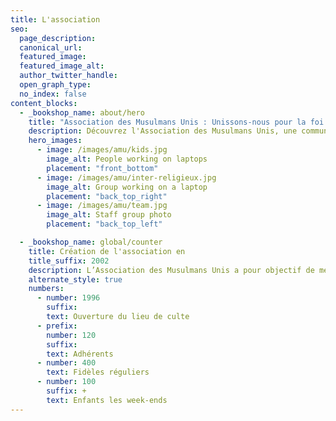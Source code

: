 ```yaml
---
title: L'association
seo:
  page_description:
  canonical_url:
  featured_image:
  featured_image_alt:
  author_twitter_handle:
  open_graph_type:
  no_index: false
content_blocks:
  - _bookshop_name: about/hero
    title: "Association des Musulmans Unis : Unissons-nous pour la foi et la fraternité"
    description: Découvrez l'Association des Musulmans Unis, une communauté d'échanges et d'apprentissage pour tous, où la foi, la solidarité et la citoyenneté se rencontrent et se renforcent.
    hero_images:
      - image: /images/amu/kids.jpg
        image_alt: People working on laptops
        placement: "front_bottom"
      - image: /images/amu/inter-religieux.jpg
        image_alt: Group working on a laptop
        placement: "back_top_right"
      - image: /images/amu/team.jpg
        image_alt: Staff group photo
        placement: "back_top_left"

  - _bookshop_name: global/counter
    title: Création de l'association en
    title_suffix: 2002
    description: L’Association des Musulmans Unis a pour objectif de mener des activités destinées à l’exercice du culte musulman, elle intervient également, dans l’enseignement de la langue arabe et des bases de la religion.
    alternate_style: true
    numbers:
      - number: 1996
        suffix: 
        text: Ouverture du lieu de culte
      - prefix: 
        number: 120
        suffix: 
        text: Adhérents
      - number: 400
        text: Fidèles réguliers
      - number: 100
        suffix: +
        text: Enfants les week-ends
---
```


